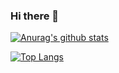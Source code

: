 ### Hi there 👋

[![Anurag's github stats](https://github-readme-stats.vercel.app/api?username=Clannis&theme=chartreuse-dark)](https://github.com/anuraghazra/github-readme-stats)

[![Top Langs](https://github-readme-stats.vercel.app/api/top-langs/?username=Clannis&layout=compact&theme=chartreuse-dark&langs_count=8)](https://github.com/anuraghazra/github-readme-stats)



<!--
**Clannis/Clannis** is a ✨ _special_ ✨ repository because its `README.md` (this file) appears on your GitHub profile.

Here are some ideas to get you started:

- 🔭 I’m currently working on ...
- 🌱 I’m currently learning ...
- 👯 I’m looking to collaborate on ...
- 🤔 I’m looking for help with ...
- 💬 Ask me about ...
- 📫 How to reach me: ...
- 😄 Pronouns: ...
- ⚡ Fun fact: ...
-->

